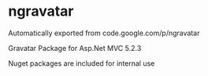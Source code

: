 # ngravatar
Automatically exported from code.google.com/p/ngravatar

Gravatar Package for Asp.Net MVC 5.2.3

Nuget packages are included for internal use

